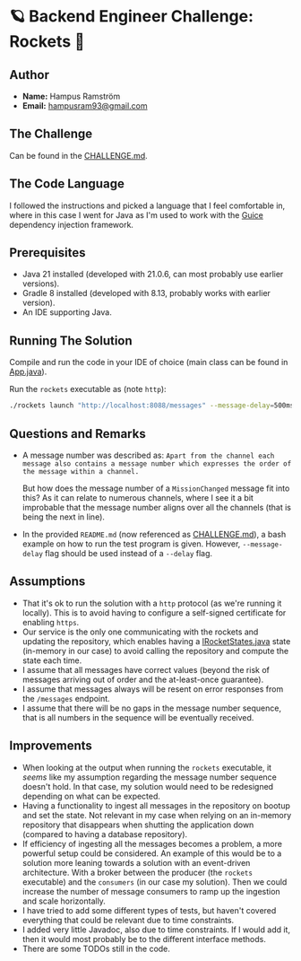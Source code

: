 # 🪐 Backend Engineer Challenge: Rockets 🚀

## Author
- **Name:** Hampus Ramström
- **Email:** hampusram93@gmail.com

## The Challenge
Can be found in the [CHALLENGE.md](CHALLENGE.md).

## The Code Language
I followed the instructions and picked a language that I feel comfortable in, where in this case I went for Java as I'm used to work with the [Guice](https://github.com/google/guice) dependency injection framework.

## Prerequisites
- Java 21 installed (developed with 21.0.6, can most probably use earlier versions).
- Gradle 8 installed (developed with 8.13, probably works with earlier version).
- An IDE supporting Java.

## Running The Solution
Compile and run the code in your IDE of choice (main class can be found in [App.java](app/src/main/java/org/rockets/App.java)).

Run the `rockets` executable as (note `http`):
```bash
./rockets launch "http://localhost:8088/messages" --message-delay=500ms --concurrency-level=1
```

## Questions and Remarks
- A message number was described as: `Apart from the channel each message also contains a message number which expresses the order of the message within a channel.`
  
  But how does the message number of a `MissionChanged` message fit into this? As it can relate to numerous channels, where I see it a bit improbable that the message number aligns over all the channels (that is being the next in line).
- In the provided `README.md` (now referenced as [CHALLENGE.md](CHALLENGE.md)), a bash example on how to run the test program is given. However, `--message-delay` flag should be used instead of a `--delay` flag.

## Assumptions
- That it's ok to run the solution with a `http` protocol (as we're running it locally). This is to avoid having to configure a self-signed certificate for enabling `https`.
- Our service is the only one communicating with the rockets and updating the repository, which enables having a [IRocketStates.java](/app/src/main/java/org/rockets/state/IRocketStates.java) state (in-memory in our case) to avoid calling the repository and compute the state each time.
- I assume that all messages have correct values (beyond the risk of messages arriving out of order and the at-least-once guarantee).
- I assume that messages always will be resent on error responses from the `/messages` endpoint.
- I assume that there will be no gaps in the message number sequence, that is all numbers in the sequence will be eventually received.

## Improvements
- When looking at the output when running the `rockets` executable, it _seems_ like my assumption regarding the message number sequence doesn't hold. In that case, my solution would need to be redesigned depending on what can be expected.
- Having a functionality to ingest all messages in the repository on bootup and set the state. Not relevant in my case when relying on an in-memory repository that disappears when shutting the application down (compared to having a database repository).
- If efficiency of ingesting all the messages becomes a problem, a more powerful setup could be considered. An example of this would be to a solution more leaning towards a solution with an event-driven architecture. With a broker between the producer (the `rockets` executable) and the `consumers` (in our case my solution). Then we could increase the number of message consumers to ramp up the ingestion and scale horizontally.
- I have tried to add some different types of tests, but haven't covered everything that could be relevant due to time constraints.
- I added very little Javadoc, also due to time constraints. If I would add it, then it would most probably be to the different interface methods.
- There are some TODOs still in the code.

